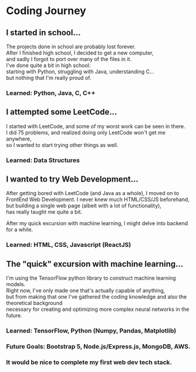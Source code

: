 # Coding Journey

## I started in school...
The projects done in school are probably lost forever.  
After I finished high school, I decided to get a new computer,  
and sadly I forgot to port over many of the files in it.  
I've done quite a bit in high school:  
starting with Python, struggling with Java, understanding C...  
but nothing that I'm really proud of.
### Learned: Python, Java, C, C++

## I attempted some LeetCode...
I started with LeetCode, and some of my worst work can be seen in there.  
I did 75 problems, and realized doing only LeetCode won't get me anywhere,  
so I wanted to start trying other things as well.
### Learned: Data Structures

## I wanted to try Web Development...
After getting bored with LeetCode (and Java as a whole), I moved on to FrontEnd Web Development.
I never knew much HTML/CSS/JS beforehand, but building a single web page (albeit with a lot of functionality),  
has really taught me quite a bit.  

After my quick excursion with machine learning, I might delve into backend for a while.
### Learned: HTML, CSS, Javascript (ReactJS)

## The "quick" excursion with machine learning...
I'm using the TensorFlow python library to construct machine learning models.  
Right now, I've only made one that's actually capable of anything,  
but from making that one I've gathered the coding knowledge and also the theoretical background  
necessary for creating and optimizing more complex neural networks in the future.
### Learned: TensorFlow, Python (Numpy, Pandas, Matplotlib)

### Future Goals: Bootstrap 5, Node.js/Express.js, MongoDB, AWS.
### It would be nice to complete my first web dev tech stack.
